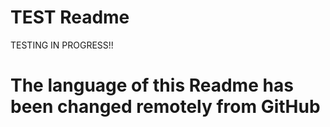 # TEST Readme
TESTING IN PROGRESS!!

# The language of this Readme has been changed remotely from GitHub
